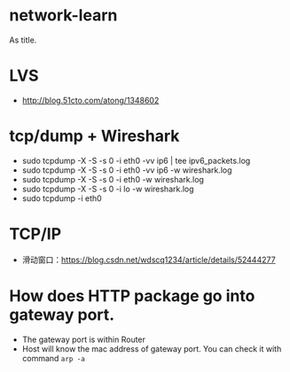 # network-learn
As title.

# LVS
* http://blog.51cto.com/atong/1348602

# tcp/dump + Wireshark
* sudo tcpdump -X -S -s 0 -i eth0 -vv ip6 | tee ipv6_packets.log
* sudo tcpdump -X -S -s 0 -i eth0 -vv ip6 -w wireshark.log
* sudo tcpdump -X -S -s 0 -i eth0 -w wireshark.log
* sudo tcpdump -X -S -s 0 -i lo -w wireshark.log
* sudo tcpdump -i eth0 


# TCP/IP
* 滑动窗口：https://blog.csdn.net/wdscq1234/article/details/52444277

# How does HTTP package go into gateway port.
* The gateway port is within Router
* Host will know the mac address of gateway port. You can check it with command `arp -a`
